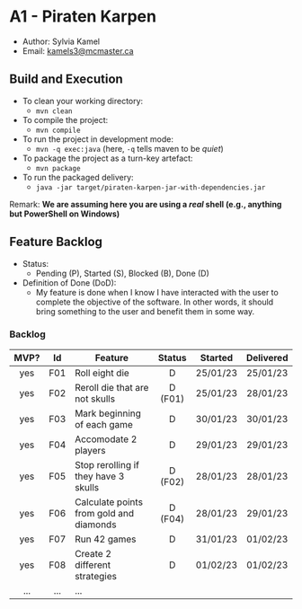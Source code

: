 # A1 - Piraten Karpen

  * Author: Sylvia Kamel
  * Email: kamels3@mcmaster.ca

## Build and Execution

  * To clean your working directory:
    * `mvn clean`
  * To compile the project:
    * `mvn compile`
  * To run the project in development mode:
    * `mvn -q exec:java` (here, `-q` tells maven to be _quiet_)
  * To package the project as a turn-key artefact:
    * `mvn package`
  * To run the packaged delivery:
    * `java -jar target/piraten-karpen-jar-with-dependencies.jar` 

Remark: **We are assuming here you are using a _real_ shell (e.g., anything but PowerShell on Windows)**

## Feature Backlog

 * Status: 
   * Pending (P), Started (S), Blocked (B), Done (D)
 * Definition of Done (DoD):
   * My feature is done when I know I have interacted with the user to complete the objective of the software. In other words, it should bring something to the user and benefit them in some way. 

### Backlog 

| MVP? | Id  | Feature  | Status  |  Started  | Delivered |
| :-:  |:-:  |---       | :-:     | :-:       | :-:       |
| yes  | F01 | Roll eight die |  D | 25/01/23 | 25/01/23 |
| yes  | F02 | Reroll die that are not skulls  |  D (F01) | 25/01/23 | 28/01/23
| yes  | F03 | Mark beginning of each game |  D  | 30/01/23 | 30/01/23
| yes  | F04 | Accomodate 2 players | D | 29/01/23 | 29/01/23
| yes  | F05 | Stop rerolling if they have 3 skulls | D (F02) | 28/01/23 | 28/01/23
| yes  | F06 | Calculate points from gold and diamonds | D (F04) | 28/01/23 | 29/01/23
| yes  | F07 | Run  42 games |  D | 31/01/23 | 01/02/23
| yes  | F08 | Create 2 different strategies |  D | 01/02/23 | 01/02/23
| ... | ... | ... |

